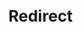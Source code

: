 ﻿---
layout: src/layouts/Redirect.astro
title: Redirect
redirect: https://octopus.com/docs/deployments/aws/removecloudformation/index
pubDate:  2023-01-01
navSearch: false
navSitemap: false
navMenu: false
---
